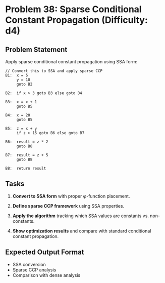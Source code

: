 # Problem 38: Sparse Conditional Constant Propagation (Difficulty: d4)

## Problem Statement

Apply sparse conditional constant propagation using SSA form:

```
// Convert this to SSA and apply sparse CCP
B1:  x = 5
     y = 10
     goto B2

B2:  if x > 3 goto B3 else goto B4

B3:  x = x + 1
     goto B5

B4:  x = 20
     goto B5

B5:  z = x + y
     if z > 15 goto B6 else goto B7

B6:  result = z * 2
     goto B8

B7:  result = z + 5
     goto B8

B8:  return result
```

## Tasks

1. **Convert to SSA form** with proper φ-function placement.

2. **Define sparse CCP framework** using SSA properties.

3. **Apply the algorithm** tracking which SSA values are constants vs. non-constants.

4. **Show optimization results** and compare with standard conditional constant propagation.

## Expected Output Format

- SSA conversion
- Sparse CCP analysis
- Comparison with dense analysis